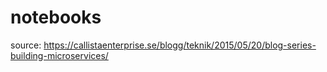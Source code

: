 # notebooks
source: https://callistaenterprise.se/blogg/teknik/2015/05/20/blog-series-building-microservices/

